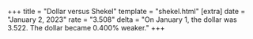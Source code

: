 +++
title = "Dollar versus Shekel"
template = "shekel.html"
[extra]
date = "January  2, 2023"
rate = "3.508"
delta = "On January  1, the dollar was 3.522. The dollar became 0.400% weaker."
+++
